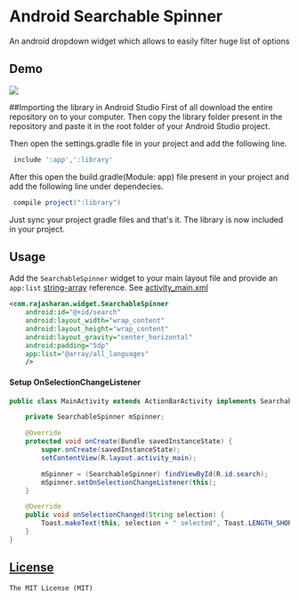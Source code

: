 # Android Searchable Spinner
An android dropdown widget which allows to easily filter huge list of options

## Demo
![](/screencast.gif)

##Importing the library in Android Studio
First of all download the entire repository on to your computer. Then copy the library folder present in the repository and paste it in the root folder of your Android Studio project.

Then open the settings.gradle file in your project and add the following line.
```gradle
 include ':app',':library'
```
After this open the build.gradle(Module: app) file present in your project and add the following line under dependecies.
```gradle
 compile project(":library")
```
Just sync your project gradle files and that's it. The library is now included in your project.

## Usage
Add the `SearchableSpinner` widget to your main layout file and provide an `app:list` [string-array](/demo/src/main/res/values/strings.xml) reference.
 See [activity_main.xml](/demo/src/main/res/layout/activity_main.xml)

```xml
<com.rajasharan.widget.SearchableSpinner
    android:id="@+id/search"
    android:layout_width="wrap_content"
    android:layout_height="wrap_content"
    android:layout_gravity="center_horizontal"
    android:padding="5dp"
    app:list="@array/all_languages"
    />
```

#### Setup OnSelectionChangeListener

```java
public class MainActivity extends ActionBarActivity implements SearchableSpinner.OnSelectionChangeListener {

    private SearchableSpinner mSpinner;

    @Override
    protected void onCreate(Bundle savedInstanceState) {
        super.onCreate(savedInstanceState);
        setContentView(R.layout.activity_main);

        mSpinner = (SearchableSpinner) findViewById(R.id.search);
        mSpinner.setOnSelectionChangeListener(this);
    }

    @Override
    public void onSelectionChanged(String selection) {
        Toast.makeText(this, selection + " selected", Toast.LENGTH_SHORT).show();
    }
}
```

## [License](/LICENSE)
    The MIT License (MIT)
